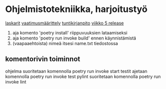 # Ohjelmistotekniikka, harjoitustyö

[laskarit](./laskarit)
[vaatimusmäärittely](./dokumentaatio/vaatimusmaarittely.md)
[tuntikirjanpito](./dokumentaatio/tuntikirjanpito.md)
[viikko 5 release](https://github.com/tassu60kg/ot-harjoitustyo/releases)

1. aja komento 'poetry install' riippuvuuksien lataamiseksi
2. aja komento 'poetry run invoke build' ennen käynnistämistä
3. (vaapaaehtoista) nimeä itsesi name.txt tiedostossa

## komentorivin toiminnot

ohjelma suoritetaan komennolla
	poetry run invoke start
testit ajetaan komennolla
	poetry run invoke test
pylint suoritetaan komennolla
	poetry run invoke lint
